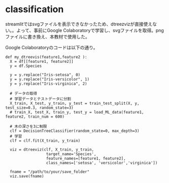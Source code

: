 # classification

streamlitではsvgファイルを表示できなかったため、dtreezvizが直接使えない。。よって、事前にGoogle Colaboratoryで学習し、svgファイルを取得。pngファイルに書き換え、本教材で使用した。

Google Colaboratoryのコードは以下の通り。

```
def my_dtreevis(feature1,feature2 ):
  X = df[[feature1, feature2]]
  y = df.Species

  y = y.replace("Iris-setosa", 0)
  y = y.replace("Iris-versicolor", 1)
  y = y.replace("Iris-virginica", 2)

  # データの取得
  # 学習データとテストデータに分割
  X_train, X_test, y_train, y_test = train_test_split(X, y, test_size=0.3, random_state=3)
  # train_X, test_X, train_y, test_y = load_ML_data(feature1, feature2, train_num = 600)

  # 木の深さを3に制限
  clf = DecisionTreeClassifier(random_state=0, max_depth=3)
  # 学習
  clf = clf.fit(X_train, y_train)

  viz = dtreeviz(clf, X_train, y_train,
                  target_name='Species',
                  feature_names=[feature1, feature2],
                  class_names=['setosa', 'versicolor','virginica']) 
  
  fname = "/path/to/your/save_folder"
  viz.save(fname)
```
